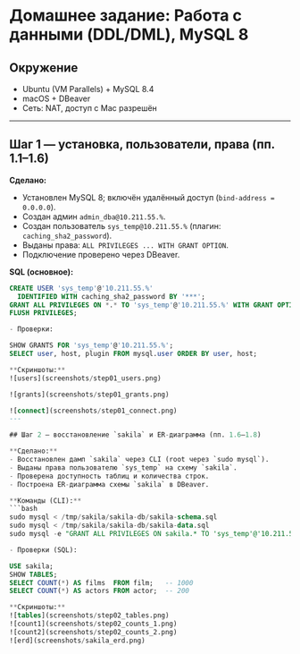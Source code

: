 # Домашнее задание: Работа с данными (DDL/DML), MySQL 8

## Окружение
- Ubuntu (VM Parallels) + MySQL 8.4
- macOS + DBeaver
- Сеть: NAT, доступ с Mac разрешён

---

## Шаг 1 — установка, пользователи, права (пп. 1.1–1.6)

**Сделано:**
- Установлен MySQL 8; включён удалённый доступ (`bind-address = 0.0.0.0`).
- Создан админ `admin_dba@10.211.55.%`.
- Создан пользователь `sys_temp@10.211.55.%` (плагин: `caching_sha2_password`).
- Выданы права: `ALL PRIVILEGES ... WITH GRANT OPTION`.
- Подключение проверено через DBeaver.

**SQL (основное):**
```sql
CREATE USER 'sys_temp'@'10.211.55.%'
  IDENTIFIED WITH caching_sha2_password BY '***';
GRANT ALL PRIVILEGES ON *.* TO 'sys_temp'@'10.211.55.%' WITH GRANT OPTION;
FLUSH PRIVILEGES;

- Проверки:

SHOW GRANTS FOR 'sys_temp'@'10.211.55.%';
SELECT user, host, plugin FROM mysql.user ORDER BY user, host;

**Скриншоты:**
![users](screenshots/step01_users.png)

![grants](screenshots/step01_grants.png)

![connect](screenshots/step01_connect.png)
---

## Шаг 2 — восстановление `sakila` и ER-диаграмма (пп. 1.6–1.8)

**Сделано:**
- Восстановлен дамп `sakila` через CLI (root через `sudo mysql`).
- Выданы права пользователю `sys_temp` на схему `sakila`.
- Проверена доступность таблиц и количества строк.
- Построена ER-диаграмма схемы `sakila` в DBeaver.

**Команды (CLI):**
```bash
sudo mysql < /tmp/sakila/sakila-db/sakila-schema.sql
sudo mysql < /tmp/sakila/sakila-db/sakila-data.sql
sudo mysql -e "GRANT ALL PRIVILEGES ON sakila.* TO 'sys_temp'@'10.211.55.%'; FLUSH PRIVILEGES;"

- Проверки (SQL):

USE sakila;
SHOW TABLES;
SELECT COUNT(*) AS films  FROM film;   -- 1000
SELECT COUNT(*) AS actors FROM actor;  -- 200

**Скриншоты:**
![tables](screenshots/step02_tables.png)
![count1](screenshots/step02_counts_1.png)
![count2](screenshots/step02_counts_2.png)
![erd](screenshots/sakila_erd.png)
